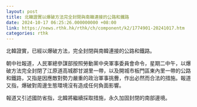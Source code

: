 ```yaml
---
layout: post
title: 北韓證實以爆破方法完全封閉與南韓連接的公路和鐵路
date: 2024-10-17 06:25:26.000000000 +08:00
link: https://news.rthk.hk/rthk/ch/component/k2/1774901-20241017.htm
categories: rthk
---
```


北韓證實，已經以爆破方法，完全封閉與南韓連接的公路和鐵路。

朝中社報道，人民軍總參謀部按照勞動黨中央軍事委員會命令，星期二中午，以爆破方法完全封閉了江原道高城郡甘湖里一帶，以及開城市板門區東內里一帶的公路和鐵路，又指是因應敵對勢力嚴重的政治軍事挑釁，作出必然而合法的措施。報道又指，爆破對周邊生態環境沒有造成任何負面影響。

報道又引述國防省指，北韓將繼續採取措施，永久加固封閉的南部邊境。
